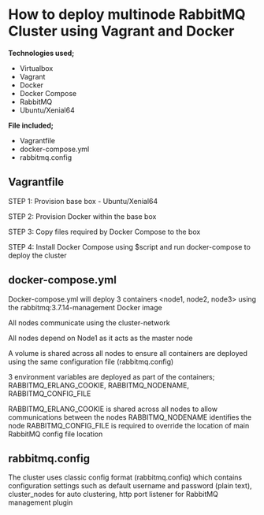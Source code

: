 # How to deploy multinode RabbitMQ Cluster using Vagrant and Docker

**Technologies used;**

- Virtualbox
- Vagrant
- Docker
- Docker Compose
- RabbitMQ
- Ubuntu/Xenial64

**File included;**

- Vagrantfile 
- docker-compose.yml
- rabbitmq.config

## Vagrantfile 

STEP 1: Provision base box - Ubuntu/Xenial64

STEP 2: Provision Docker within the base box

STEP 3: Copy files required by Docker Compose to the box

STEP 4: Install Docker Compose using $script and run docker-compose to deploy the cluster

## docker-compose.yml

Docker-compose.yml will deploy 3 containers <node1, node2, node3> using the rabbitmq:3.7.14-management Docker image

All nodes communicate using the cluster-network

All nodes depend on Node1 as it acts as the master node

A volume is shared across all nodes to ensure all containers are deployed using the same configuration file (rabbitmq.config)

3 environment variables are deployed as part of the containers; RABBITMQ_ERLANG_COOKIE, RABBITMQ_NODENAME, RABBITMQ_CONFIG_FILE

RABBITMQ_ERLANG_COOKIE is shared across all nodes to allow communications between the nodes
RABBITMQ_NODENAME identifies the node
RABBITMQ_CONFIG_FILE is required to override the location of main RabbitMQ config file location 

## rabbitmq.config

The cluster uses classic config format (rabbitmq.confiq) which contains configuration settings such as default username and password (plain text), cluster_nodes for auto clustering, http port listener for RabbitMQ management plugin
